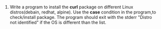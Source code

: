 1. Write a program to install the **curl** package on different Linux distros(debain, redhat, alpine). Use the **case** condition in the program,to check/install package. The program should exit with the stderr "Distro not identified" if the OS is different than the list.
